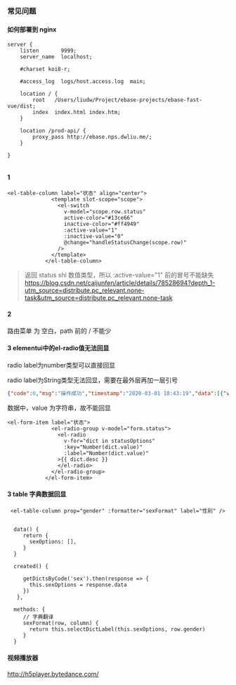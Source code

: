 ### 常见问题

#### 如何部署到 nginx

```
server {
    listen       9999;
    server_name  localhost;

    #charset koi8-r;

    #access_log  logs/host.access.log  main;

    location / {
        root   /Users/liudw/Project/ebase-projects/ebase-fast-vue/dist;
        index  index.html index.htm;
    }

    location /prod-api/ {
        proxy_pass http://ebase.nps.dwliu.me/;
    }

}


```

#### 1
```
<el-table-column label="状态" align="center">
              <template slot-scope="scope">
                <el-switch
                  v-model="scope.row.status"
                  active-color="#13ce66"
                  inactive-color="#ff4949"
                  :active-value="1"
                  :inactive-value="0"
                  @change="handleStatusChange(scope.row)"
                />
              </template>
            </el-table-column>  
```
 
> 返回 status shi 数值类型，所以  :active-value="1"  前的冒号不能缺失
>https://blog.csdn.net/caijunfen/article/details/78528694?depth_1-utm_source=distribute.pc_relevant.none-task&utm_source=distribute.pc_relevant.none-task
  
#### 2

路由菜单 为 空白，path 前的 / 不能少    

#### 3 elementui中的el-radio值无法回显   
   
radio label为number类型可以直接回显

radio label为String类型无法回显，需要在最外层再加一层引号

```json
{"code":0,"msg":"操作成功","timestamp":"2020-03-01 18:43:19","data":[{"value":"0","desc":"禁用"},{"value":"1","desc":"正常"}]}
```
数据中，value 为字符串，故不能回显
```vue
<el-form-item label="状态">
              <el-radio-group v-model="form.status">
                <el-radio
                  v-for="dict in statusOptions"
                  :key="Number(dict.value)"
                  :label="Number(dict.value)"
                >{{ dict.desc }}
                </el-radio>
              </el-radio-group>
            </el-form-item>
```

#### 3 table 字典数据回显
```
 <el-table-column prop="gender" :formatter="sexFormat" label="性别" />
 
 
  data() {
     return {
       sexOptions: [],
     }
  }
 
  created() {
  
     getDictsByCode('sex').then(response => {
       this.sexOptions = response.data
     })
   },
 
  methods: {
     // 字典翻译
     sexFormat(row, column) {
       return this.selectDictLabel(this.sexOptions, row.gender)
     }
  }
```


#### 视频播放器
http://h5player.bytedance.com/